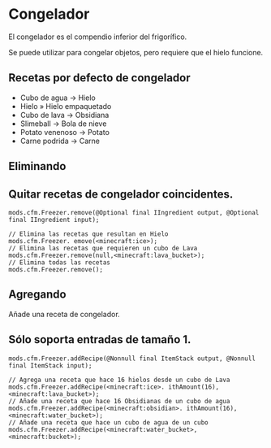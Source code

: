 # Congelador

El congelador es el compendio inferior del frigorífico.

Se puede utilizar para congelar objetos, pero requiere que el hielo funcione.

## Recetas por defecto de congelador

- Cubo de agua -> Hielo
- Hielo » Hielo empaquetado
- Cubo de lava -> Obsidiana
- Slimeball -> Bola de nieve
- Potato venenoso -> Potato
- Carne podrida -> Carne

## Eliminando

## Quitar recetas de congelador coincidentes.

```zenscript
mods.cfm.Freezer.remove(@Optional final IIngredient output, @Optional final IIngredient input);

// Elimina las recetas que resultan en Hielo
mods.cfm.Freezer. emove(<minecraft:ice>);
// Elimina las recetas que requieren un cubo de Lava
mods.cfm.Freezer.remove(null,<minecraft:lava_bucket>);
// Elimina todas las recetas
mods.cfm.Freezer.remove();
```

## Agregando

Añade una receta de congelador.

## Sólo soporta entradas de tamaño 1.

```zenscript
mods.cfm.Freezer.addRecipe(@Nonnull final ItemStack output, @Nonnull final ItemStack input);

// Agrega una receta que hace 16 hielos desde un cubo de Lava
mods.cfm.Freezer.addRecipe(<minecraft:ice>. ithAmount(16),<minecraft:lava_bucket>);
// Añade una receta que hace 16 Obsidianas de un cubo de agua
mods.cfm.Freezer.addRecipe(<minecraft:obsidian>. ithAmount(16),<minecraft:water_bucket>);
// Añade una receta que hace un cubo de agua de un cubo
mods.cfm.Freezer.addRecipe(<minecraft:water_bucket>,<minecraft:bucket>);
```